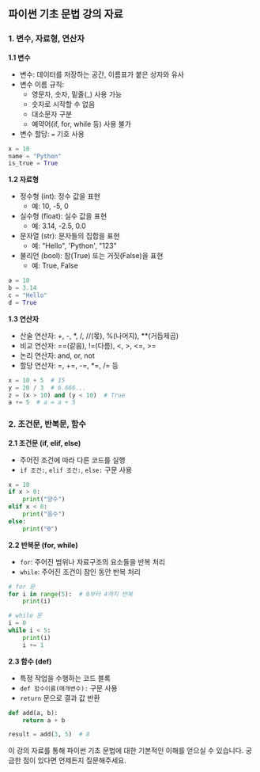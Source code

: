 ## 파이썬 기초 문법 강의 자료

### 1. 변수, 자료형, 연산자

**1.1 변수**

* 변수: 데이터를 저장하는 공간, 이름표가 붙은 상자와 유사
* 변수 이름 규칙:
    * 영문자, 숫자, 밑줄(_) 사용 가능
    * 숫자로 시작할 수 없음
    * 대소문자 구분
    * 예약어(if, for, while 등) 사용 불가
* 변수 할당: `=` 기호 사용

```python
x = 10
name = "Python"
is_true = True
```

**1.2 자료형**

* 정수형 (int): 정수 값을 표현
    * 예: 10, -5, 0
* 실수형 (float): 실수 값을 표현
    * 예: 3.14, -2.5, 0.0
* 문자열 (str): 문자들의 집합을 표현
    * 예: "Hello", 'Python', "123"
* 불리언 (bool): 참(True) 또는 거짓(False)을 표현
    * 예: True, False

```python
a = 10
b = 3.14
c = "Hello"
d = True
```

**1.3 연산자**

* 산술 연산자: +, -, \*, /, //(몫), %(나머지), \*\*(거듭제곱)
* 비교 연산자: ==(같음), !=(다름), <, >, <=, >=
* 논리 연산자: and, or, not
* 할당 연산자: =, +=, -=, \*=, /= 등

```python
x = 10 + 5  # 15
y = 20 / 3  # 6.666...
z = (x > 10) and (y < 10)  # True
a += 5  # a = a + 5
```

### 2. 조건문, 반복문, 함수

**2.1 조건문 (if, elif, else)**

* 주어진 조건에 따라 다른 코드를 실행
* `if 조건:`, `elif 조건:`, `else:` 구문 사용

```python
x = 10
if x > 0:
    print("양수")
elif x < 0:
    print("음수")
else:
    print("0")
```

**2.2 반복문 (for, while)**

* `for`: 주어진 범위나 자료구조의 요소들을 반복 처리
* `while`: 주어진 조건이 참인 동안 반복 처리

```python
# for 문
for i in range(5):  # 0부터 4까지 반복
    print(i)

# while 문
i = 0
while i < 5:
    print(i)
    i += 1
```

**2.3 함수 (def)**

* 특정 작업을 수행하는 코드 블록
* `def 함수이름(매개변수):` 구문 사용
* `return` 문으로 결과 값 반환

```python
def add(a, b):
    return a + b

result = add(3, 5)  # 8
```

이 강의 자료를 통해 파이썬 기초 문법에 대한 기본적인 이해를 얻으실 수 있습니다. 궁금한 점이 있다면 언제든지 질문해주세요.
